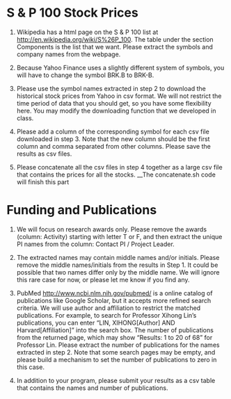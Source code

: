 # S & P 100 Stock Prices

1. Wikipedia has a html page on the S & P 100 list at http://en.wikipedia.org/wiki/S%26P_100. The table under the section Components is the list that we want. Please extract the symbols and company names from the webpage.

2. Because Yahoo Finance uses a slightly different system of symbols, you will have to change the symbol BRK.B to BRK-B.

3. Please use the symbol names extracted in step 2 to download the historical stock prices from Yahoo in csv format. We will not restrict the time period of data that you should get, so you have some flexibility here. You may modify the downloading function that we developed in class.

4. Please add a column of the corresponding symbol for each csv file downloaded in step 3. Note that the new column should be the first column and comma separated from other columns. Please save the results as csv files.

5. Please concatenate all the csv files in step 4 together as a large csv file that contains the prices for all the stocks.
__The concatenate.sh code will finish this part

# Funding and Publications

1. We will focus on research awards only. Please remove the awards (column: Activity) starting with letter T or F, and then extract the unique PI names from the column: Contact PI / Project Leader.

2. The extracted names may contain middle names and/or initials. Please remove the middle names/initials from the results in Step 1. It could be possible that two names differ only by the middle name. We will ignore this rare case for now, or please let me know if you find any.

3. PubMed http://www.ncbi.nlm.nih.gov/pubmed/ is a online catalog of publications like Google Scholar, but it accepts more refined search criteria. We will use author and affiliation to restrict the matched publications. For example, to search for Professor Xihong Lin’s publications, you can enter “LIN, XIHONG[Author] AND Harvard[Affiliation]” into the search box. The number of publications from the returned page, which may show “Results: 1 to 20 of 68” for Professor Lin. Please extract the number of publications for the names extracted in step 2.
Note that some search pages may be empty, and please build a mechanism to set the number of publications to zero in this case.

4. In addition to your program, please submit your results as a csv table that contains the names and number of publications.
